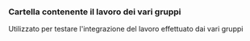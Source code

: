 ### Cartella contenente il lavoro dei vari gruppi

Utilizzato per testare l'integrazione del lavoro effettuato dai vari gruppi
